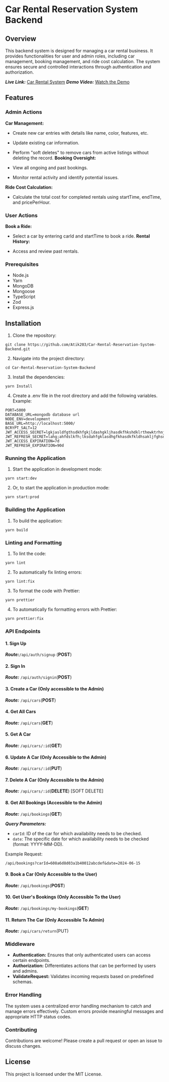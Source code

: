 # Car Rental Reservation System Backend

## Overview

This backend system is designed for managing a car rental business. It provides functionalities for user and admin roles, including car management, booking management, and ride cost calculation. The system ensures secure and controlled interactions through authentication and authorization.

**_Live Link:_** [Car Rental System](https://car-rental-system-nu.vercel.app)
**_Demo Video:_** [Watch the Demo](https://www.youtube.com/watch?v=GRHax2rztMM)

## Features

### Admin Actions

**Car Management:**

- Create new car entries with details like name, color, features, etc.
- Update existing car information.
- Perform "soft deletes" to remove cars from active listings without deleting the record.
  **Booking Oversight:**

- View all ongoing and past bookings.
- Monitor rental activity and identify potential issues.

**Ride Cost Calculation:**

- Calculate the total cost for completed rentals using startTime, endTime, and pricePerHour.

### User Actions

**Book a Ride:**

- Select a car by entering carId and startTime to book a ride.
  **Rental History:**

- Access and review past rentals.

### Prerequisites

- Node.js
- Yarn
- MongoDB
- Mongoose
- TypeScript
- Zod
- Express.js

## Installation

1. Clone the repository:

```
git clone https://github.com/Atik203/Car-Rental-Reservation-System-Backend.git

```

2. Navigate into the project directory:

```
cd Car-Rental-Reservation-System-Backend

```

3. Install the dependencies:

```
yarn Install

```

4. Create a .env file in the root directory and add the following variables. Example:

```
PORT=5000
DATABASE_URL=mongodb database url
NODE_ENV=development
BASE_URL=http://localhost:5000/
BCRYPT_SALT=12
JWT_ACCESS_SECRET=lgkjasldfgthsdkhfgkjldashgkljhasdkfhkshdklrthewktrhnjgkalhdfk
JWT_REFRESH_SECRET=lahg;ahfdslkfh;lksdahfgklasdhgfkhasdkfkldhsakljfghsdahgkads
JWT_ACCESS_EXPIRATION=7d
JWT_REFRESH_EXPIRATION=90d

```

### Running the Application

1. Start the application in development mode:

```
yarn start:dev

```

2. Or, to start the application in production mode:

```
yarn start:prod

```

### Building the Application

1. To build the application:

```
yarn build
```

### Linting and Formatting

1. To lint the code:

```
yarn lint

```

2. To automatically fix linting errors:

```
yarn lint:fix

```

3. To format the code with Prettier:

```
yarn prettier

```

4. To automatically fix formatting errors with Prettier:

```
yarn prettier:fix

```

### API Endpoints

#### 1\. Sign Up

**_Route:_**`/api/auth/signup` (**POST**)

#### 2\. Sign In

**_Route:_** `/api/auth/signin`(**POST**)

#### 3\. Create a Car (Only accessible to the Admin)

**_Route:_** `/api/cars`(**POST**)

#### 4\. Get All Cars

**_Route:_** `/api/cars`(**GET**)

#### 5\. Get A Car

**_Route:_** `/api/cars/:id`(**GET**)

#### **6\. Update A Car (Only Accessible to the Admin)**

**_Route:_** `/api/cars/:id`(**PUT**)

#### **7\. Delete A Car (Only Accessible to the Admin)**

**_Route:_** `/api/cars/:id`(**DELETE**) \[SOFT DELETE\]

#### **8\. Get All Bookings (Accessible to the Admin)**

**_Route:_** `/api/bookings`(**GET**)

**_Query Parameters:_**

- `carId`: ID of the car for which availability needs to be checked.
- `date`: The specific date for which availability needs to be checked (format: YYYY-MM-DD).

Example Request:

`/api/bookings?carId=608a6d8d03a1b40012abcdef&date=2024-06-15`

#### **9\. Book a Car (Only Accessible to the User)**

**_Route:_** `/api/bookings`(**POST**)

#### **10\. Get User's Bookings (Only Accessible To the User)**

**_Route:_** `/api/bookings/my-bookings`(**GET**)

#### **11\. Return The Car (Only Accessible To Admin)**

**_Route:_** `/api/cars/return`(PUT)

### Middleware

- **Authentication:** Ensures that only authenticated users can access certain endpoints.
- **Authorization:** Differentiates actions that can be performed by users and admins.
- **ValidateRequest:** Validates incoming requests based on predefined schemas.

### Error Handling

The system uses a centralized error handling mechanism to catch and manage errors effectively. Custom errors provide meaningful messages and appropriate HTTP status codes.

### Contributing

Contributions are welcome! Please create a pull request or open an issue to discuss changes.

## License

This project is licensed under the MIT License.
